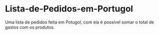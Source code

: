 # Lista-de-Pedidos-em-Portugol
Uma lista de pedidos feita em Potugol, com ela é possível somar o total de gastos com os produtos. 
